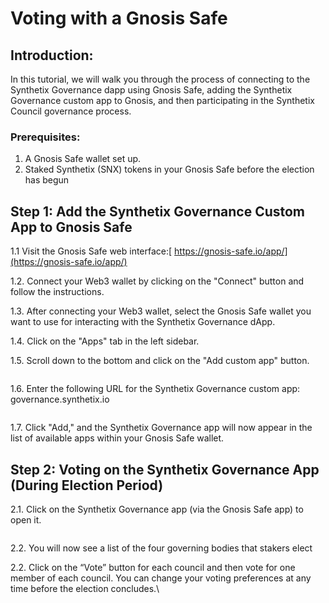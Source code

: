 # Voting with a Gnosis Safe

## Introduction:

In this tutorial, we will walk you through the process of connecting to the Synthetix Governance dapp using Gnosis Safe, adding the Synthetix Governance custom app to Gnosis, and then participating in the Synthetix Council governance process.&#x20;

### Prerequisites:

1. A Gnosis Safe wallet set up.
2. Staked Synthetix (SNX) tokens in your Gnosis Safe before the election has begun

## Step 1: Add the Synthetix Governance Custom App to Gnosis Safe

1.1 Visit the Gnosis Safe web interface:[ https://gnosis-safe.io/app/](https://gnosis-safe.io/app/)

1.2. Connect your Web3 wallet by clicking on the "Connect" button and follow the instructions.

1.3. After connecting your Web3 wallet, select the Gnosis Safe wallet you want to use for interacting with the Synthetix Governance dApp.

1.4. Click on the "Apps" tab in the left sidebar.

1.5. Scroll down to the bottom and click on the "Add custom app" button.

<figure><img src="https://lh5.googleusercontent.com/wdC336e6gRZMWWTzcUrzU30ve4sbHNhGUWI1g4-0a10hW_ZmlOdwpsVhXcoqx9r8xtJfkPZa-y1VMx3hl5qO4eWeKSTO2OvtMundiBBxi1QlLOW12_kbo_w1q0peUhMbSXEOqns3p4UA0n9EAfhYOyM" alt=""><figcaption></figcaption></figure>

1.6. Enter the following URL for the Synthetix Governance custom app: governance.synthetix.io

<figure><img src="https://lh6.googleusercontent.com/dhpoSI_oKH0OZdYm7-xUCg1Qf9WJclxP8VNY83eipneNNBgf0bSZtxDgi6MdQjyvtxfVKu68WWHmzqCs48zoqfV_m5B_cqJ1CMJ0aOZJfwKSg5OJYn__J7alnLnjVz4V9QBrojKX81fiNYTwq0X0mRk" alt=""><figcaption></figcaption></figure>

1.7. Click "Add," and the Synthetix Governance app will now appear in the list of available apps within your Gnosis Safe wallet.

## Step 2: Voting on the Synthetix Governance App (During Election Period)

2.1. Click on the Synthetix Governance app (via the Gnosis Safe app) to open it.

<figure><img src="https://lh6.googleusercontent.com/GZSSG_zgRATCT0DRyCzJbOkqIww7ee_npg8oZem7DBa9ZN0WvjEcyJ48SOZH8gAp7G-0_tqFjYkORItTatQRmUx71lF5BncLIwtDmLVR8HZK_OmwSnYK5lG71b0cMV1EN_wuNcfwwW9DmnUXcixD5Q8" alt=""><figcaption></figcaption></figure>

2.2. You will now see a list of the four governing bodies that stakers elect

2.2. Click on the “Vote” button for each council and then vote for one member of each council. You can change your voting preferences at any time before the election concludes.\
